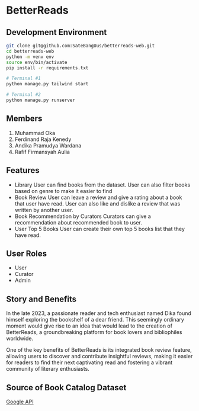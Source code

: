 # BetterReads

## Development Environment

```bash
git clone git@github.com:SateBangUus/betterreads-web.git
cd betterreads-web
python -m venv env
source env/bin/activate
pip install -r requirements.txt
```

```bash
# Terminal #1
python manage.py tailwind start
```

```bash
# Terminal #2
python manage.py runserver
```

## Members
1. Muhammad Oka
2. Ferdinand Raja Kenedy
3. Andika Pramudya Wardana
4. Rafif Firmansyah Aulia

## Features

- Library
User can find books from the dataset. User can also filter books based on genre to make it easier to find
- Book Review
User can leave a review and give a rating about a book that user have read. User can also like and dislike a review that was written by another user.
- Book Recommendation by Curators
Curators can give a recommendation about recommended book to user.
- User Top 5 Books
User can create their own top 5 books list that they have read.

## User Roles

- User
- Curator
- Admin

## Story and Benefits
In the late 2023, a passionate reader and tech enthusiast named Dika found himself exploring the bookshelf of a dear friend. This seemingly ordinary moment would give rise to an idea that would lead to the creation of BetterReads, a groundbreaking platform for book lovers and bibliophiles worldwide. 

One of the key benefits of BetterReads is its integrated book review feature, allowing users to discover and contribute insightful reviews, making it easier for readers to find their next captivating read and fostering a vibrant community of literary enthusiasts.

## Source of Book Catalog Dataset
[Google API](https://developers.google.com/books/)